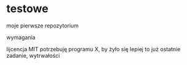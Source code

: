 # testowe

moje pierwsze repozytorium

wymagania

lijcencja MIT
potrzebuję programu X, by żyło się lepiej
to już ostatnie zadanie, wytrwałości
